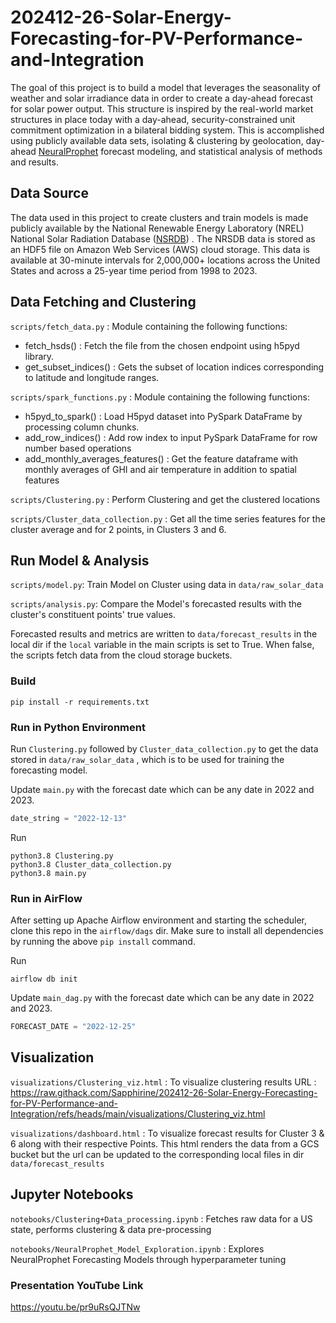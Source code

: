 # 202412-26-Solar-Energy-Forecasting-for-PV-Performance-and-Integration

The goal of this project is to build a model that leverages the seasonality of weather and solar irradiance data in order to create a day-ahead forecast for solar power output. This structure is inspired by the real-world market structures in place today with a day-ahead, security-constrained unit commitment optimization in a bilateral bidding system. This is accomplished using publicly available data sets, isolating & clustering by geolocation, day-ahead [NeuralProphet](https://neuralprophet.com/) forecast modeling, and statistical analysis of methods and results. 

## Data Source

The data used in this project to create clusters and train models is made publicly available by the National Renewable Energy Laboratory (NREL) National Solar Radiation Database ([NSRDB](https://nsrdb.nrel.gov/)) . The NRSDB data is stored as an HDF5 file on Amazon Web Services (AWS) cloud storage. This data is available at 30-minute intervals for 2,000,000+ locations across the United States and across a 25-year time period from 1998 to 2023.

## Data Fetching and Clustering

 `scripts/fetch_data.py` : Module containing the following functions:

- fetch_hsds() : Fetch the file from the chosen endpoint using h5pyd library.
- get_subset_indices() : Gets the subset of location indices corresponding to latitude and longitude ranges. 

`scripts/spark_functions.py` : Module containing the following functions:

- h5pyd_to_spark() : Load H5pyd dataset into PySpark DataFrame by processing column chunks.
- add_row_indices() : Add row index to input PySpark DataFrame for row number based operations
- add_monthly_averages_features() : Get the feature dataframe with monthly averages of GHI and air temperature in addition to spatial features

`scripts/Clustering.py` : Perform Clustering and get the clustered locations

`scripts/Cluster_data_collection.py` : Get all the time series features for the cluster average and for 2 points, in Clusters 3 and 6.


## Run Model & Analysis

`scripts/model.py`: Train Model on Cluster using data in `data/raw_solar_data`

`scripts/analysis.py`: Compare the Model's forecasted results with the cluster's constituent points' true values. 

Forecasted results and metrics are written to `data/forecast_results` in the local dir if the `local` variable in the main scripts is set to True. When false, the scripts fetch data from the cloud storage buckets. 

### Build

```
pip install -r requirements.txt
```

### Run in Python Environment

Run `Clustering.py` followed by `Cluster_data_collection.py` to get the data stored in `data/raw_solar_data` , which is to be used for training the forecasting model.

Update `main.py` with the forecast date which can be any date in 2022 and 2023. 
```python
date_string = "2022-12-13"
```

Run
```
python3.8 Clustering.py
python3.8 Cluster_data_collection.py
python3.8 main.py
```

### Run in AirFlow

After setting up Apache Airflow environment and starting the scheduler, clone this repo in the `airflow/dags` dir. 
Make sure to install all dependencies by running the above `pip install` command. 

Run
```
airflow db init
```


Update `main_dag.py` with the forecast date which can be any date in 2022 and 2023. 
```python
FORECAST_DATE = "2022-12-25"
```

## Visualization

`visualizations/Clustering_viz.html` : To visualize clustering  results
URL : https://raw.githack.com/Sapphirine/202412-26-Solar-Energy-Forecasting-for-PV-Performance-and-Integration/refs/heads/main/visualizations/Clustering_viz.html

`visualizations/dashboard.html` : To visualize forecast results for Cluster 3 & 6 along with their respective Points. This html renders the data from a GCS bucket but the url can be updated to the corresponding local files in dir `data/forecast_results`

## Jupyter Notebooks

`notebooks/Clustering+Data_processing.ipynb` :  Fetches raw data for a US state, performs clustering & data pre-processing

`notebooks/NeuralProphet_Model_Exploration.ipynb` : Explores NeuralProphet Forecasting Models through hyperparameter tuning

### Presentation YouTube Link

https://youtu.be/pr9uRsQJTNw

